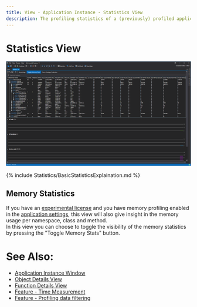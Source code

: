 ```yaml
---
title: View - Application Instance - Statistics View
description: The profiling statistics of a (previously) profiled application.
---
```

# Statistics View
![assets/img/ApplicationInstanceWindow/StatisticsWindow.png](../../../assets/img/ApplicationInstanceWindow/StatisticsWindow.png)


{% include Statistics/BasicStatisticsExplaination.md %}

## Memory Statistics
If you have an [experimental license](../../Editions/Experimental.md) and you have memory profiling enabled in the [application settings](../ApplicationSettingsWindow.md), this view will also give insight in the memory usage per namespace, class and method.<br>
In this view you can choose to toggle the visibility of the memory statistics by pressing the "Toggle Memory Stats" button.

# See Also:
- [Application Instance Window](../ApplicationInstanceDockWindow.md)
- [Object Details View](ObjectDetailsView.md)
- [Function Details View](CodeMemberDetailsView.md)
- [Feature - Time Measurement](../../features/TimeMessurement.md)
- [Feature - Profiling data filtering](../../features/ProfilingDataFiltering.md)
